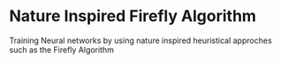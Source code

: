 # Nature Inspired Firefly Algorithm
Training Neural networks by using nature inspired heuristical approches such as the Firefly Algorithm
